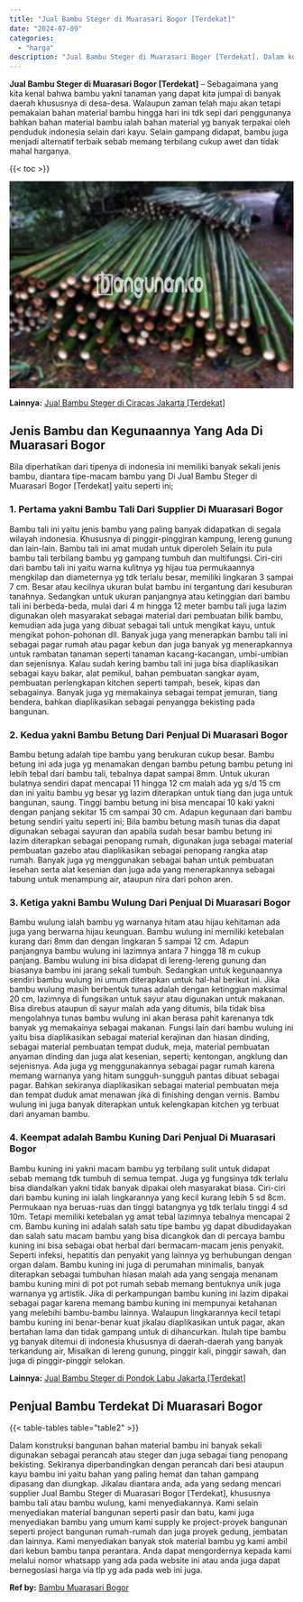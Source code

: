 ```yaml
---
title: "Jual Bambu Steger di Muarasari Bogor [Terdekat]"
date: "2024-07-09"
categories: 
  - "harga"
description: "Jual Bambu Steger di Muarasari Bogor [Terdekat]. Dalam konstruksi bangunan bahan material bambu ini banyak sekali digunakan sebagai perancah atau steger dan..."
---
```


**Jual Bambu Steger di Muarasari Bogor \[Terdekat\]** – Sebagaimana yang kita kenal bahwa bambu yakni tanaman yang dapat kita jumpai di banyak daerah khususnya di desa-desa. Walaupun zaman telah maju akan tetapi pemakaian bahan material bambu hingga hari ini tdk sepi dari penggunanya bahkan bahan material bambu ialah bahan material yg banyak terpakai oleh penduduk indonesia selain dari kayu. Selain gampang didapat, bambu juga menjadi alternatif terbaik sebab memang terbilang cukup awet dan tidak mahal harganya.

{{< toc >}}

![Jual Bambu Steger di Muarasari Bogor [Terdekat]](/images/jual-bambu-tali-33.png)

**Lainnya:** [Jual Bambu Steger di Ciracas Jakarta \[Terdekat\]](https://bambu.bangunan.co/jual-bambu-steger-di-ciracas-jakarta-terdekat/)

## Jenis Bambu dan Kegunaannya Yang Ada Di Muarasari Bogor

Bila diperhatikan dari tipenya di indonesia ini memiliki banyak sekali jenis bambu, diantara tipe-macam bambu yang Di Jual Bambu Steger di Muarasari Bogor \[Terdekat\] yaitu seperti ini;

### 1\. Pertama yakni Bambu Tali Dari Supplier Di Muarasari Bogor

Bambu tali ini yaitu jenis bambu yang paling banyak didapatkan di segala wilayah indonesia. Khususnya di pinggir-pinggiran kampung, lereng gunung dan lain-lain. Bambu tali ini amat mudah untuk diperoleh Selain itu pula bambu tali terbilang bambu yg gampang tumbuh dan multifungsi. Ciri-ciri dari bambu tali ini yaitu warna kulitnya yg hijau tua permukaannya mengkilap dan diameternya yg tdk terlalu besar, memiliki lingkaran 3 sampai 7 cm. Besar atau kecilnya ukuran bulat bambu ini tergantung dari kesuburan tanahnya. Sedangkan untuk ukuran panjangnya atau ketinggian dari bambu tali ini berbeda-beda, mulai dari 4 m hingga 12 meter bambu tali juga lazim digunakan oleh masyarakat sebagai material dari pembuatan bilik bambu, kemudian ada juga yang dibuat sebagai tali untuk mengikat kayu, untuk mengikat pohon-pohonan dll. Banyak juga yang menerapkan bambu tali ini sebagai pagar rumah atau pagar kebun dan juga banyak yg menerapkannya untuk rambatan tanaman seperti tanaman kacang-kacangan, umbi-umbian dan sejenisnya. Kalau sudah kering bambu tali ini juga bisa diaplikasikan sebagai kayu bakar, alat pemikul, bahan pembuatan sangkar ayam, pembuatan perlengkapan kitchen seperti tampah, besek, kipas dan sebagainya. Banyak juga yg memakainya sebagai tempat jemuran, tiang bendera, bahkan diaplikasikan sebagai penyangga bekisting pada bangunan.

### 2\. Kedua yakni Bambu Betung Dari Penjual Di Muarasari Bogor

Bambu betung adalah tipe bambu yang berukuran cukup besar. Bambu betung ini ada juga yg menamakan dengan bambu petung bambu petung ini lebih tebal dari bambu tali, tebalnya dapat sampai 8mm. Untuk ukuran bulatnya sendiri dapat mencapai 11 hingga 12 cm malah ada yg s/d 15 cm dan ini yaitu bambu yg besar yg lazim diterapkan untuk tiang dan juga untuk bangunan, saung. Tinggi bambu betung ini bisa mencapai 10 kaki yakni dengan panjang sekitar 15 cm sampai 30 cm. Adapun kegunaan dari bambu betung sendiri yaitu seperti ini; Bila bambu betung masih tunas dia dapat digunakan sebagai sayuran dan apabila sudah besar bambu betung ini lazim diterapkan sebagai penopang rumah, digunakan juga sebagai material pembuatan gazebo atau diaplikasikan sebagai penopang rangka atap rumah. Banyak juga yg menggunakan sebagai bahan untuk pembuatan lesehan serta alat kesenian dan juga ada yang menerapkannya sebagai tabung untuk menampung air, ataupun nira dari pohon aren.

### 3\. Ketiga yakni Bambu Wulung Dari Penjual Di Muarasari Bogor

Bambu wulung ialah bambu yg warnanya hitam atau hijau kehitaman ada juga yang berwarna hijau keunguan. Bambu wulung ini memiliki ketebalan kurang dari 8mm dan dengan lingkaran 5 sampai 12 cm. Adapun panjangnya bambu wulung ini lazimnya antara 7 hingga 18 m cukup panjang. Bambu wulung ini bisa didapat di lereng-lereng gunung dan biasanya bambu ini jarang sekali tumbuh. Sedangkan untuk kegunaannya sendiri bambu wulung ini umum diterapkan untuk hal-hal berikut ini. Jika bambu wulung masih berbentuk tunas adalah dengan ketinggian maksimal 20 cm, lazimnya di fungsikan untuk sayur atau digunakan untuk makanan. Bisa direbus ataupun di sayur malah ada yang ditumis, bila tidak bisa mengolahnya tunas bambu wulung ini akan berasa pahit karenanya tdk banyak yg memakainya sebagai makanan. Fungsi lain dari bambu wulung ini yaitu bisa diaplikasikan sebagai material kerajinan dan hiasan dinding, sebagai material pembuatan tempat duduk, meja, material pembuatan anyaman dinding dan juga alat kesenian, seperti; kentongan, angklung dan sejenisnya. Ada juga yg menggunakannya sebagai pagar rumah karena memang warnanya yang hitam sungguh-sungguh pantas dibuat sebagai pagar. Bahkan sekiranya diaplikasikan sebagai material pembuatan meja dan tempat duduk amat menawan jika di finishing dengan vernis. Bambu wulung ini juga banyak diterapkan untuk kelengkapan kitchen yg terbuat dari anyaman bambu.

### 4\. Keempat adalah Bambu Kuning Dari Penjual Di Muarasari Bogor

Bambu kuning ini yakni macam bambu yg terbilang sulit untuk didapat sebab memang tdk tumbuh di semua tempat. Juga yg fungsinya tdk terlalu bisa diandalkan yakni tidak banyak dipakai oleh masyarakat biasa. Ciri-ciri dari bambu kuning ini ialah lingkarannya yang kecil kurang lebih 5 sd 8cm. Permukaan nya beruas-ruas dan tinggi batangnya yg tdk terlalu tinggi 4 sd 10m. Tetapi memiliki ketebalan yg amat tebal lazimnya tebalnya mencapai 2 cm. Bambu kuning ini adalah salah satu tipe bambu yg dapat dibudidayakan dan salah satu macam bambu yang bisa dicangkok dan di percaya bambu kuning ini bisa sebagai obat herbal dari bermacam-macam jenis penyakit. Seperti infeksi, hepatitis dan penyakit yang lainnya yg berhubungan dengan organ dalam. Bambu kuning ini juga di perumahan minimalis, banyak diterapkan sebagai tumbuhan hiasan malah ada yang sengaja menanam bambu kuning mini di pot pot rumah sebab memang bentuknya unik juga warnanya yg artistik. Jika di perkampungan bambu kuning ini lazim dipakai sebagai pagar karena memang bambu kuning ini mempunyai ketahanan yang melebihi bambu-bambu lainnya. Walaupun lingkarannya kecil tetapi bambu kuning ini benar-benar kuat jikalau diaplikasikan untuk pagar, akan bertahan lama dan tidak gampang untuk di dihancurkan. Itulah tipe bambu yg banyak ditemui di indonesia khususnya di daerah-daerah yang banyak terkandung air, Misalkan di lereng gunung, pinggir kali, pinggir sawah, dan juga di pinggir-pinggir selokan.

**Lainnya:** [Jual Bambu Steger di Pondok Labu Jakarta \[Terdekat\]](https://bambu.bangunan.co/jual-bambu-steger-di-pondok-labu-jakarta-terdekat/)

## Penjual Bambu Terdekat Di Muarasari Bogor

{{< table-tables table="table2" >}}

Dalam konstruksi bangunan bahan material bambu ini banyak sekali digunakan sebagai perancah atau steger dan juga sebagai tiang penopang bekisting. Sekiranya diperbandingkan dengan perancah dari besi ataupun kayu bambu ini yaitu bahan yang paling hemat dan tahan gampang dipasang dan diungkap. Jikalau diantara anda, ada yang sedang mencari supplier Jual Bambu Steger di Muarasari Bogor \[Terdekat\], khususnya bambu tali atau bambu wulung, kami menyediakannya. Kami selain menyediakan material bangunan seperti pasir dan batu, kami juga menyediakan bambu yang umum kami supply ke project-proyek bangunan seperti project bangunan rumah-rumah dan juga proyek gedung, jembatan dan lainnya. Kami menyediakan banyak stok material bambu yg kami ambil dari kebun bambu tanpa perantara. Anda dapat mengordernya kepada kami melalui nomor whatsapp yang ada pada website ini atau anda juga dapat bernegosiasi harga via tlp yg ada pada web ini juga.

**Ref by:** [Bambu Muarasari Bogor](https://id.wikipedia.org/wiki/Bambu)
